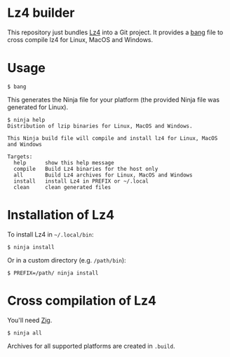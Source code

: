 # Lz4 builder

This repository just bundles [Lz4](https://github.com/lz4/lz4) into a Git project.
It provides a [bang](https://github.com/CDSoft/bang) file to cross compile lz4 for Linux, MacOS and Windows.

# Usage

```
$ bang
```

This generates the Ninja file for your platform (the provided Ninja file was generated for Linux).

```
$ ninja help
Distribution of lzip binaries for Linux, MacOS and Windows.

This Ninja build file will compile and install lz4 for Linux, MacOS and Windows

Targets:
  help      show this help message
  compile   Build Lz4 binaries for the host only
  all       Build Lz4 archives for Linux, MacOS and Windows
  install   install Lz4 in PREFIX or ~/.local
  clean     clean generated files
```

# Installation of Lz4

To install Lz4 in `~/.local/bin`:

```
$ ninja install
```

Or in a custom directory (e.g. `/path/bin`):

```
$ PREFIX=/path/ ninja install
```

# Cross compilation of Lz4

You'll need [Zig](https://ziglang.org).

```
$ ninja all
```

Archives for all supported platforms are created in `.build`.
